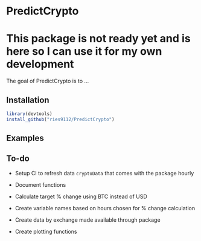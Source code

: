
# PredictCrypto

# This package is not ready yet and is here so I can use it for my own development

<!-- badges: start -->
<!-- badges: end -->

The goal of PredictCrypto is to ...

## Installation

``` r
library(devtools)
install_github("ries9112/PredictCrypto")
```

## Examples


## To-do

* Setup CI to refresh data `cryptoData` that comes with the package hourly

* Document functions

* Calculate target % change using BTC instead of USD

* Create variable names based on hours chosen for % change calculation

* Create data by exchange made available through package

* Create plotting functions
